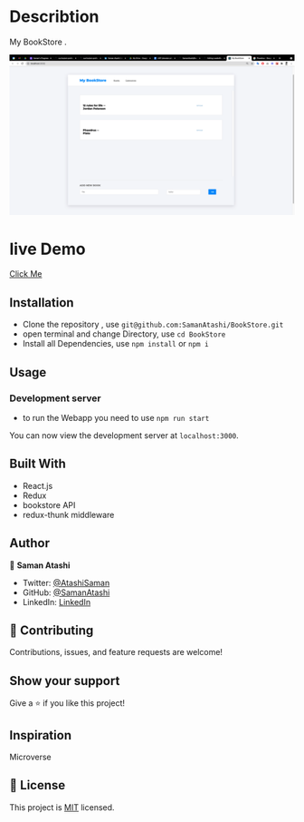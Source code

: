 # Describtion

My BookStore .

![screenshot](./src/Assets/sc.png)

# live Demo
 [Click Me]()

## Installation

- Clone the repository , use  `git@github.com:SamanAtashi/BookStore.git` 
- open terminal and change Directory, use `cd BookStore`
- Install all Dependencies, use `npm install` or `npm i`

## Usage

### Development server
- to run the Webapp you need to use `npm run start`

You can now view the development server at `localhost:3000`.


## Built With

- React.js
- Redux
- bookstore API
- redux-thunk middleware


## Author

👤 **Saman Atashi**

- Twitter: [@AtashiSaman](https://twitter.com/AtashiSaman)
- GitHub: [@SamanAtashi](https://github.com/SamanAtashi)
- LinkedIn: [LinkedIn](https://www.linkedin.com/in/saman-atashi-9539911b0)


## 🤝 Contributing

Contributions, issues, and feature requests are welcome!

## Show your support

Give a ⭐️ if you like this project!

## Inspiration
Microverse

## 📝 License

This project is [MIT](./LICENSE) licensed.
